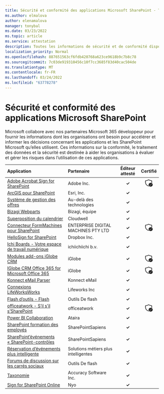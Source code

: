 ```yaml
---
title: Sécurité et conformité des applications Microsoft SharePoint - Toutes les applications
ms.author: elmalova
author: elenamalova
manager: tonybal
ms.date: 03/23/2022
ms.topic: article
ms.service: attestation
description: Toutes les informations de sécurité et de conformité disponibles pour toutes les applications Microsoft SharePoint.
localization_priority: Normal
ms.openlocfilehash: 887651563cf6fdb420768a623ce9618b9c7b8c78
ms.sourcegitcommit: 7c03de919310456c10f7cc3685f83d40cac504de
ms.translationtype: MT
ms.contentlocale: fr-FR
ms.lasthandoff: 03/24/2022
ms.locfileid: "63778278"
---
```

# <a name="microsoft-sharepoint-apps-security-and-compliance"></a>Sécurité et conformité des applications Microsoft SharePoint

Microsoft collabore avec nos partenaires Microsoft 365 développeur pour fournir les informations dont les organisations ont besoin pour accélérer et informer les décisions concernant les applications et les SharePoint Microsoft qu’elles utilisent. Ces informations sur la conformité, le traitement des données et la sécurité est destinée à aider les organisations à évaluer et gérer les risques dans l’utilisation de ces applications.

| **Application** | **Partenaire** | **Éditeur attesté** | **Certifié** |
|:--------|:------------|:----------------------:|:-------------:|
| [Adobe Acrobat Sign for SharePoint](./adobe-inc-acrobat-sign-for-sharepoint.md) | Adobe Inc. | **✓** | <img alt="Certified application badge" src="../media/certified-badge.png" height="25" width="25" /> |
| [ArcGIS pour SharePoint](./esri-inc-arcgis-for-sharepoint.md) | Esri, Inc. | **✓** |  |
| [Système de gestion des offres](./beyond-technologies-bid-management-system.md) | Au-delà des technologies | **✓** |  |
| [Bizagi Webparts](./bizagi-team-webparts.md) | Bizagi, équipe | **✓** |  |
| [Superposition du calendrier](./cloudwell-calendar-overlay.md) | Cloudwell | **✓** |  |
| [Connecteur FormMachines pour SharePoint](./enterprise-digital-machines-pty-ltd-formmachines-connector-for-sharepoint.md) | ENTERPRISE DIGITAL MACHINES PTY LTD | **✓** | <img alt="Certified application badge" src="../media/certified-badge.png" height="25" width="25" /> |
| [HelloSign for SharePoint](./dropbox-inc-hellosign-for-sharepoint.md) | Dropbox Inc. | **✓** |  |
| [Ichi Boards - Votre espace de travail numérique](./ichicraft-bv-boards-your-digital-workplace.md) | ichiichiichi b.v. | **✓** |  |
| [Modules add-ons iGlobe CRM](./iglobe-crm-add-ons.md) | iGlobe | **✓** | <img alt="Certified application badge" src="../media/certified-badge.png" height="25" width="25" /> |
| [IGlobe CRM Office 365 for Microsoft Office 365](./iglobe-crm-office-365-for-microsoft.md) | iGlobe | **✓** | <img alt="Certified application badge" src="../media/certified-badge.png" height="25" width="25" /> |
| [Konnect eMail Parser](./konnect-email-parser.md) | Konnect eMail | **✓** |  |
| [Connexions LifeWorksWorks](./lifeworks-inc-viva-connections.md) | Lifeworks Inc | **✓** |  |
| [Flash d’outils - Flash](./lightning-tools-conductor.md) | Outils De flash | **✓** |  |
| [officeatwork - S’il s’il s’SharePoint](./officeatwork-officeatworktemplate-chooser-for-sharepoint.md) | officeatwork | **✓** | <img alt="Certified application badge" src="../media/certified-badge.png" height="25" width="25" /> |
| [Power BI Collaboration](./ataira-power-bi-collaboration.md) | Ataira | **✓** |  |
| [SharePoint formation des employés](./sharepointsapiens-employee-training-management.md) | SharePointSapiens | **✓** |  |
| [SharePoint’événements « SharePoint-contrôles](./sharepointsapiens-event-management.md) | SharePointSapiens | **✓** |  |
| [Réservation d’événements plus intelligente](./smarter-business-solutions-gmbh-event-booking.md) | Solutions métiers plus intelligentes | **✓** |  |
| [Forums de discussion sur les carrés sociaux](./lightning-tools-social-squared-discussion-forums.md) | Outils De flash | **✓** |  |
| [Taxonomie](./accuracy-software-inc-taxonomy.md) | Accuracy Software Inc. | **✓** |  |
| [Sign for SharePoint Online](./zynyo-sign-for-sharepoint-online.md) | Nyo | **✓** |  |
